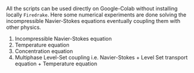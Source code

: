 All the scripts can be used directly on Google-Colab without installing locally ```Firedrake```. Here some numerical experiments are done solving the incompressible Navier-Stokes equations
eventually coupling them with other physics.
1. Incompressible Navier-Stokes equation
2. Temperature equation
3. Concentration equation
4. Multiphase Level-Set coupling i.e. Navier-Stokes + Level Set transport equation + Temperature equation
